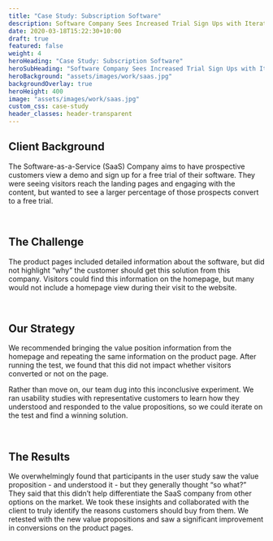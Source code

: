 ```yaml
---
title: "Case Study: Subscription Software"
description: Software Company Sees Increased Trial Sign Ups with Iteratively Improved Value Proposition
date: 2020-03-18T15:22:30+10:00
draft: true
featured: false
weight: 4
heroHeading: "Case Study: Subscription Software"
heroSubHeading: "Software Company Sees Increased Trial Sign Ups with Iteratively Improved Value Proposition"
heroBackground: "assets/images/work/saas.jpg"
backgroundOverlay: true
heroHeight: 400
image: "assets/images/work/saas.jpg"
custom_css: case-study
header_classes: header-transparent
---
```


## Client Background

The Software-as-a-Service (SaaS) Company aims to have prospective customers view a demo and sign up for a free trial of their software. They were seeing visitors reach the landing pages and engaging with the content, but wanted to see a larger percentage of those prospects convert to a free trial.

<br>

## The Challenge

The product pages included detailed information about the software, but did not highlight “why” the customer should get this solution from this company. Visitors could find this information on the homepage, but many would not include a homepage view during their visit to the website.

<br>

## Our Strategy

We recommended bringing the value position information from the homepage and repeating the same information on the product page. After running the test, we found that this did not impact whether visitors converted or not on the page.

Rather than move on, our team dug into this inconclusive experiment. We ran usability studies with representative customers to learn how they understood and responded to the value propositions, so we could iterate on the test and find a winning solution.

<br>

## The Results

We overwhelmingly found that participants in the user study saw the value proposition - and understood it - but they generally thought “so what?” They said that this didn’t help differentiate the SaaS company from other options on the market. We took these insights and collaborated with the client to truly identify the reasons customers should buy from them. We retested with the new value propositions and saw a significant improvement in conversions on the product pages.
